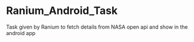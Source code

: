 # Ranium_Android_Task
Task given by Ranium to fetch details from NASA open api and show in the android app
